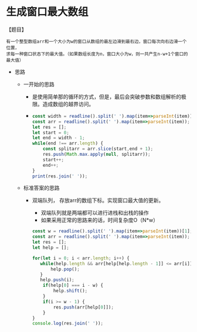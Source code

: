 #  生成窗口最大数组

【题目】

	有一个整型数组arr和一个大小为w的窗口从数组的最左边滑到最右边，窗口每次向右边滑一个位置，
	求每一种窗口状态下的最大值。（如果数组长度为n，窗口大小为w，则一共产生n-w+1个窗口的最大值）

* 思路

  * 一开始的思路

    * 是使用简单那的循环的方式，但是，最后会突破参数和数组解析的极限。造成数组的越界访问。

    * ```javascript
      const width = readline().split(' ').map(item=>parseInt(item))[1];
      const arr = readline().split(' ').map(item=>parseInt(item));
      let res = [];
      let start = 0;
      let end = width - 1;
      while(end !== arr.length) {
          const splitarr = arr.slice(start,end + 1);
          res.push(Math.max.apply(null, splitarr));
          start++;
          end++;
      } 
      print(res.join(' '));
      ```

      

  * 标准答案的思路

    * 双端队列， 存放arr的数组下标。实现窗口最大值的更新。

      * 双端队列就是两端都可以进行进栈和出栈的操作
      * 如果采用正常的思路来的话，时间复杂度O（N*w）

      ```javascript
      const w = readline().split(' ').map(item=>parseInt(item))[1];
      const arr = readline().split(' ').map(item=>parseInt(item));
      let res = [];
      let help = [];
      
      for(let i = 0; i < arr.length; i++) {
         while(help.length && arr[help[help.length - 1]] <= arr[i]) {
             help.pop();
         }
         help.push(i);
          if(help[0] === i - w) {
              help.shift();
          }
          if(i >= w - 1) {
              res.push(arr[help[0]]);
          }
      }
      console.log(res.join(' '));
      ```

      

